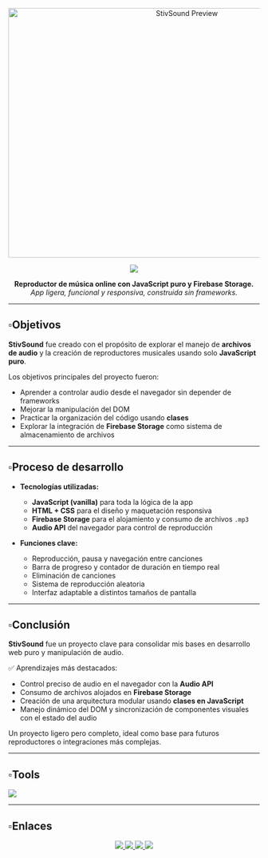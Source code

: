 <p align="center">
  <img src="https://i.postimg.cc/6Qq45pQn/STIVSOUND-3.webp" alt="StivSound Preview" width="700" height="500" />
</p>

<div align="center">
  <img src="https://readme-typing-svg.herokuapp.com/?font=Chela%20One&size=55&center=true&vCenter=true&width=500&height=70&duration=4000&lines=StivSound;&color=fff;" />
</div>

<p align="center">
  <strong>Reproductor de música online con JavaScript puro y Firebase Storage.</strong><br/>
  <em>App ligera, funcional y responsiva, construida sin frameworks.</em>
</p>

---

## ▫️Objetivos

**StivSound** fue creado con el propósito de explorar el manejo de **archivos de audio** y la creación de reproductores musicales usando solo **JavaScript puro**.

Los objetivos principales del proyecto fueron:

- Aprender a controlar audio desde el navegador sin depender de frameworks
- Mejorar la manipulación del DOM
- Practicar la organización del código usando **clases**
- Explorar la integración de **Firebase Storage** como sistema de almacenamiento de archivos

---

## ▫️Proceso de desarrollo

- **Tecnologías utilizadas:**
  - **JavaScript (vanilla)** para toda la lógica de la app
  - **HTML + CSS** para el diseño y maquetación responsiva
  - **Firebase Storage** para el alojamiento y consumo de archivos `.mp3`
  - **Audio API** del navegador para control de reproducción

- **Funciones clave:**
  - Reproducción, pausa y navegación entre canciones
  - Barra de progreso y contador de duración en tiempo real
  - Eliminación de canciones
  - Sistema de reproducción aleatoria
  - Interfaz adaptable a distintos tamaños de pantalla

---

## ▫️Conclusión

**StivSound** fue un proyecto clave para consolidar mis bases en desarrollo web puro y manipulación de audio.

✅ Aprendizajes más destacados:

- Control preciso de audio en el navegador con la **Audio API**
- Consumo de archivos alojados en **Firebase Storage**
- Creación de una arquitectura modular usando **clases en JavaScript**
- Manejo dinámico del DOM y sincronización de componentes visuales con el estado del audio

Un proyecto ligero pero completo, ideal como base para futuros reproductores o integraciones más complejas.

---

## ▫️Tools

<img src="https://skillicons.dev/icons?i=js,firebase,html,css" />

---

## ▫️Enlaces

<div align="center"> 
  <a href="https://stiv-sound.vercel.app/" target="_blank">
    <img src="https://img.shields.io/badge/Website-1a73e8?style=for-the-badge&logo=google-chrome&logoColor=white" />
  </a>
  <a href="https://discord.gg/RMrVdprfJe" target="_blank">
    <img src="https://img.shields.io/badge/Discord-5865F2?style=for-the-badge&logo=discord&logoColor=white" />
  </a>
  <a href="https://www.linkedin.com/in/stivcode21/" target="_blank" >
    <img src="https://img.shields.io/badge/LinkedIn-0077B5?style=for-the-badge&logo=linkedin&logoColor=white" />
  </a>
  <a href="https://www.stivcode.com/" target="_blank">
     <img src="https://img.shields.io/badge/Portfolio-FF5722?style=for-the-badge&logo=todoist&logoColor=white" />
  </a>
</div>
